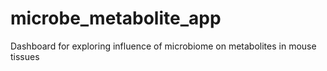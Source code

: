# microbe_metabolite_app
Dashboard for exploring influence of microbiome on metabolites in mouse tissues
